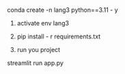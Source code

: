  conda create -n lang3 python==3.11 - y 

1. activate env lang3

2. pip install - r requirements.txt

3.  run you project 

 streamlit run app.py








